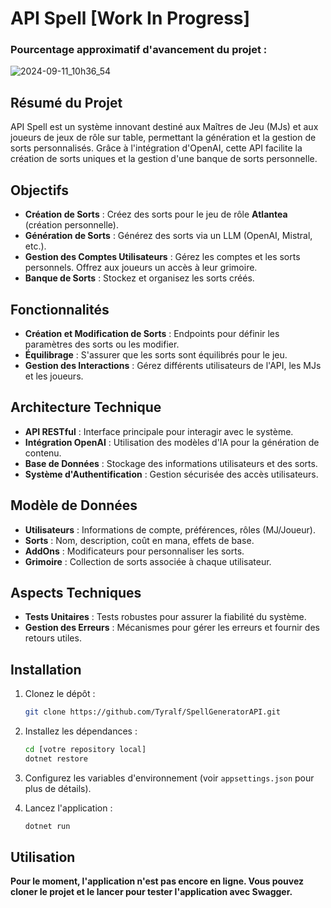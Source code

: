 # API Spell [Work In Progress]

### Pourcentage approximatif d'avancement du projet :
![2024-09-11_10h36_54](https://github.com/user-attachments/assets/f3f28e98-480c-4986-b2a8-a5e12fe23ad6)

## Résumé du Projet

API Spell est un système innovant destiné aux Maîtres de Jeu (MJs) et aux joueurs de jeux de rôle sur table, permettant la génération et la gestion de sorts personnalisés. Grâce à l'intégration d'OpenAI, cette API facilite la création de sorts uniques et la gestion d'une banque de sorts personnelle.

## Objectifs

- **Création de Sorts** : Créez des sorts pour le jeu de rôle **Atlantea** (création personnelle).
- **Génération de Sorts** : Générez des sorts via un LLM (OpenAI, Mistral, etc.).
- **Gestion des Comptes Utilisateurs** : Gérez les comptes et les sorts personnels. Offrez aux joueurs un accès à leur grimoire.
- **Banque de Sorts** : Stockez et organisez les sorts créés.

## Fonctionnalités

- **Création et Modification de Sorts** : Endpoints pour définir les paramètres des sorts ou les modifier.
- **Équilibrage** : S'assurer que les sorts sont équilibrés pour le jeu.
- **Gestion des Interactions** : Gérez différents utilisateurs de l'API, les MJs et les joueurs.

## Architecture Technique

- **API RESTful** : Interface principale pour interagir avec le système.
- **Intégration OpenAI** : Utilisation des modèles d'IA pour la génération de contenu.
- **Base de Données** : Stockage des informations utilisateurs et des sorts.
- **Système d'Authentification** : Gestion sécurisée des accès utilisateurs.

## Modèle de Données

- **Utilisateurs** : Informations de compte, préférences, rôles (MJ/Joueur).
- **Sorts** : Nom, description, coût en mana, effets de base.
- **AddOns** : Modificateurs pour personnaliser les sorts.
- **Grimoire** : Collection de sorts associée à chaque utilisateur.

## Aspects Techniques

- **Tests Unitaires** : Tests robustes pour assurer la fiabilité du système.
- **Gestion des Erreurs** : Mécanismes pour gérer les erreurs et fournir des retours utiles.

## Installation

1. Clonez le dépôt :
    ```bash
    git clone https://github.com/Tyralf/SpellGeneratorAPI.git
    ```
2. Installez les dépendances :
    ```bash
    cd [votre repository local]
    dotnet restore
    ```
3. Configurez les variables d'environnement (voir `appsettings.json` pour plus de détails).

4. Lancez l'application :
    ```bash
    dotnet run
    ```

## Utilisation

**Pour le moment, l'application n'est pas encore en ligne. Vous pouvez cloner le projet et le lancer pour tester l'application avec Swagger.**
